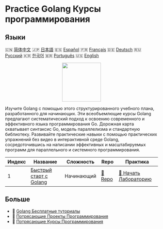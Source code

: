 # Practice Golang Курсы программирования

## Языки

🇨🇳 [简体中文](README_zh.md) 🇯🇵 [日本語](README_ja.md) 🇪🇸 [Español](README_es.md) 🇫🇷 [Français](README_fr.md) 🇩🇪 [Deutsch](README_de.md) 🇷🇺 [Русский](README_ru.md) 🇰🇷 [한국어](README_ko.md) 🇧🇷 [Português](README_pt.md) 🇺🇸 [English](README.md) 

<div align="center">
<img width="128px" src="https://file.labex.io/path/YgASYacMNI6I.png">
</div>

Изучите Golang с помощью этого структурированного учебного плана, разработанного для начинающих. Эти всеобъемлющие курсы Golang предлагают систематический подход к освоению современного и эффективного языка программирования Go. Дорожная карта охватывает синтаксис Go, модель параллелизма и стандартную библиотеку. Развивайте практические навыки с помощью практических упражнений без видео в интерактивной среде Golang, сосредоточившись на написании эффективных и масштабируемых программ для параллельного и системного программирования.

|   Индекс | Название                                                                  | Сложность   | Repo                                                         | Практика                                                                 |
|----------|---------------------------------------------------------------------------|-------------|--------------------------------------------------------------|--------------------------------------------------------------------------|
|        1 | [Быстрый старт с Golang](https://labex.io/ru/courses/quick-start-with-go) | Начинающий  | [🔗 Repo](https://github.com/labex-labs/quick-start-with-go) | [🚀 Начать Лабораторию](https://labex.io/ru/courses/quick-start-with-go) |

## Больше

- 🔗 [Golang Бесплатные туториалы](https://github.com/labex-labs/go-free-tutorials)
- 🔗 [Потрясающие Проекты Программирования](https://github.com/labex-labs/awesome-programming-projects)
- 🔗 [Потрясающие Курсы Программирования](https://github.com/labex-labs/awesome-programming-courses)

